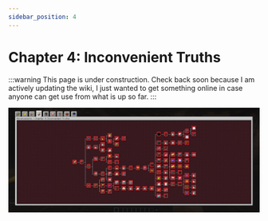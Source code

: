 ```yaml
---
sidebar_position: 4
---
```


# Chapter 4: Inconvenient Truths

:::warning
This page is under construction. Check back soon because I am actively updating the wiki, I just wanted to get something online in case anyone can get use from what is up so far.
:::

![Chapter 4 Advancement Page](./img/chapter_4.png)
